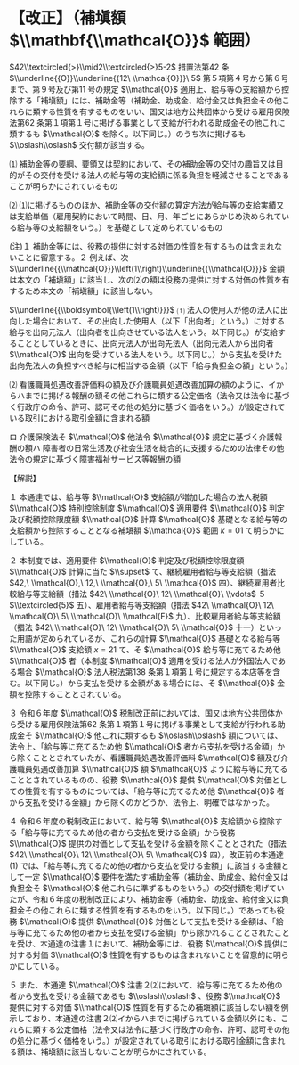 # 【改正】（補塡額 $\\mathbf{\\mathcal{O}}$ 範囲）

$42\\textcircled{>}\\mid2\\textcircled{>}5-2$ 措置法第42 条 $\\underline{{O}}\\underline{{12\ \\mathcal{O}}}\ 5$ 第５項第４号から第６号まで、第９号及び第11 号の規定 $\\mathcal{O}$ 適用上、給与等の支給額から控除する「補塡額」には、補助金等（補助金、助成金、給付金又は負担金その他これらに類する性質を有するものをいい、国又は地方公共団体から受ける雇用保険法第62 条第１項第１号に掲げる事業として支給が行われる助成金その他これに類するも $\\mathcal{O}$ を除く。以下同じ。）のうち次に掲げるも $\\oslash\\oslash$ 交付額が該当する。

⑴ 補助金等の要綱、要領又は契約において、その補助金等の交付の趣旨又は目的がその交付を受ける法人の給与等の支給額に係る負担を軽減させることであることが明らかにされているもの

⑵ ⑴に掲げるもののほか、補助金等の交付額の算定方法が給与等の支給実績又は支給単価（雇用契約において時間、日、月、年ごとにあらかじめ決められている給与等の支給額をいう。）を基礎として定められているもの

(注)１ 補助金等には、役務の提供に対する対価の性質を有するものは含まれないことに留意する。２ 例えば、次 $\\underline{{\\mathcal{O}}}\\left(1\\right)\\underline{{\\mathcal{O}}}$ 金額は本文の「補塡額」に該当し、次の⑵の額は役務の提供に対する対価の性質を有するため本文の「補塡額」に該当しない。

$\\underline{{\\boldsymbol{\\left(1\\right)}}}$ ⑴ 法人の使用人が他の法人に出向した場合において、その出向した使用人（以下「出向者」という。）に対する給与を出向元法人（出向者を出向させている法人をいう。以下同じ。）が支給することとしているときに、出向元法人が出向先法人（出向元法人から出向者 $\\mathcal{O}$ 出向を受けている法人をいう。以下同じ。）から支払を受けた出向先法人の負担すべき給与に相当する金額（以下「給与負担金の額」という。）

⑵ 看護職員処遇改善評価料の額及び介護職員処遇改善加算の額のように、イからハまでに掲げる報酬の額その他これらに類する公定価格（法令又は法令に基づく行政庁の命令、許可、認可その他の処分に基づく価格をいう。）が設定されている取引における取引金額に含まれる額

ロ 介護保険法そ $\\mathcal{O}$ 他法令 $\\mathcal{O}$ 規定に基づく介護報酬の額ハ 障害者の日常生活及び社会生活を総合的に支援するための法律その他法令の規定に基づく障害福祉サービス等報酬の額

【解説】

１ 本通達では、給与等 $\\mathcal{O}$ 支給額が増加した場合の法人税額 $\\mathcal{O}$ 特別控除制度 $\\mathcal{O}$ 適用要件 $\\mathcal{O}$ 判定及び税額控除限度額 $\\mathcal{O}$ 計算 $\\mathcal{O}$ 基礎となる給与等の支給額から控除することとなる補塡額 $\\mathcal{O}$ 範囲 $k=01$ て明らかにしている。

２ 本制度では、適用要件 $\\mathcal{O}$ 判定及び税額控除限度額 $\\mathcal{O}$ 計算に当た $\\supset$ て、継続雇用者給与等支給額（措法 $42,\ \\mathcal{O},\ 12,\ \\mathcal{O},\ 5\ \\mathcal{O}$ 四）、継続雇用者比較給与等支給額（措法 $42\ \\mathcal{O}\ 12\ \\mathcal{O}\ \\vdots$ ５ $\\textcircled{5}$ 五）、雇用者給与等支給額（措法 $42\ \\mathcal{O}\ 12\ \\mathcal{O}\ 5\ \\mathcal{O}\ \\mathcal{F}$ 九）、比較雇用者給与等支給額（措法 $42\ \\mathcal{O}\ 12\ \\mathcal{O}\ 5\ \\mathcal{O}$ 十一）といった用語が定められているが、これらの計算 $\\mathcal{O}$ 基礎となる給与等 $\\mathcal{O}$ 支給額 $x=21$ て、そ $\\mathcal{O}$ 給与等に充てるため他 $\\mathcal{O}$ 者（本制度 $\\mathcal{O}$ 適用を受ける法人が外国法人である場合 $\\mathcal{O}$ 法人税法第138 条第１項第１号に規定する本店等を含む。以下同じ。）から支払を受ける金額がある場合には、そ $\\mathcal{O}$ 金額を控除することとされている。

３ 令和６年度 $\\mathcal{O}$ 税制改正前においては、国又は地方公共団体から受ける雇用保険法第62 条第１項第１号に掲げる事業として支給が行われる助成金そ $\\mathcal{O}$ 他これに類するも $\\oslash\\oslash$ 額については、法令上、「給与等に充てるため他 $\\mathcal{O}$ 者から支払を受ける金額」から除くこととされていたが、看護職員処遇改善評価料 $\\mathcal{O}$ 額及び介護職員処遇改善加算 $\\mathcal{O}$ 額 $\\mathcal{O}$ ように給与等に充てることとされているものの、役務 $\\mathcal{O}$ 提供 $\\mathcal{O}$ 対価としての性質を有するものについては、「給与等に充てるため他 $\\mathcal{O}$ 者から支払を受ける金額」から除くのかどうか、法令上、明確ではなかった。

４ 令和６年度の税制改正において、給与等 $\\mathcal{O}$ 支給額から控除する「給与等に充てるため他の者から支払を受ける金額」から役務 $\\mathcal{O}$ 提供の対価として支払を受ける金額を除くこととされた（措法 $42\ \\mathcal{O}\ 12\ \\mathcal{O}\ 5\ \\mathcal{O}$ 四）。改正前の本通達 $(1)$ では、「給与等に充てるため他の者から支払を受ける金額」に該当する金額として一定 $\\mathcal{O}$ 要件を満たす補助金等（補助金、助成金、給付金又は負担金そ $\\mathcal{O}$ 他これらに準ずるものをいう。）の交付額を掲げていたが、令和６年度の税制改正により、補助金等（補助金、助成金、給付金又は負担金その他これらに類する性質を有するものをいう。以下同じ。）であっても役務 $\\mathcal{O}$ 提供 $\\mathcal{O}$ 対価として支払を受ける金額は、「給与等に充てるため他の者から支払を受ける金額」から除かれることとされたことを受け、本通達の注書１において、補助金等には、役務 $\\mathcal{O}$ 提供に対する対価 $\\mathcal{O}$ 性質を有するものは含まれないことを留意的に明らかにしている。

５ また、本通達 $\\mathcal{O}$ 注書２⑵において、給与等に充てるため他の者から支払を受ける金額であるも $\\oslash\\oslash$ 、役務 $\\mathcal{O}$ 提供に対する対価 $\\mathcal{O}$ 性質を有するため補塡額に該当しない額を例示しており、本通達の注書２⑵イからハまでに掲げられている金額以外にも、これらに類する公定価格（法令又は法令に基づく行政庁の命令、許可、認可その他の処分に基づく価格をいう。）が設定されている取引における取引金額に含まれる額は、補塡額に該当しないことが明らかにされている。
